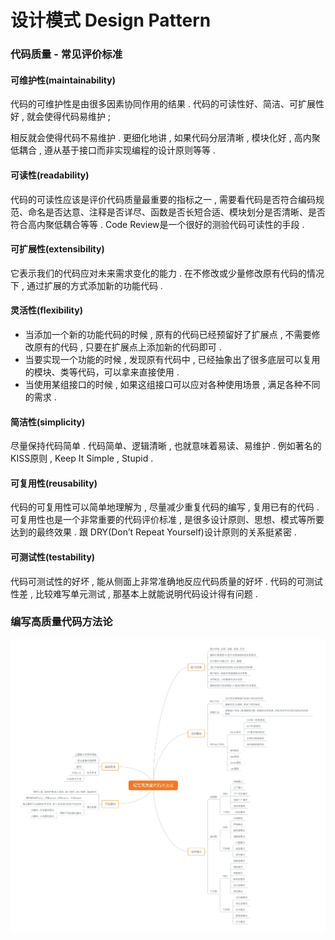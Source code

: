 # 设计模式 Design Pattern

### 代码质量 - 常见评价标准

#### 可维护性\(maintainability\)

代码的可维护性是由很多因素协同作用的结果 . 代码的可读性好、简洁、可扩展性好 , 就会使得代码易维护 ;

相反就会使得代码不易维护 . 更细化地讲 , 如果代码分层清晰 , 模块化好 , 高内聚低耦合 , 遵从基于接口而非实现编程的设计原则等等 .

#### 可读性\(readability\)

代码的可读性应该是评价代码质量最重要的指标之一 , 需要看代码是否符合编码规范、命名是否达意、注释是否详尽、函数是否长短合适、模块划分是否清晰、是否符合高内聚低耦合等等 . Code Review是一个很好的测验代码可读性的手段 .

#### 可扩展性\(extensibility\)

它表示我们的代码应对未来需求变化的能力 . 在不修改或少量修改原有代码的情况下 , 通过扩展的方式添加新的功能代码 .

#### 灵活性\(flexibility\)

* 当添加一个新的功能代码的时候 , 原有的代码已经预留好了扩展点 , 不需要修改原有的代码 , 只要在扩展点上添加新的代码即可 . 
* 当要实现一个功能的时候 , 发现原有代码中 , 已经抽象出了很多底层可以复用的模块、类等代码，可以拿来直接使用 . 
* 当使用某组接口的时候 , 如果这组接口可以应对各种使用场景 , 满足各种不同的需求 . 

#### 简洁性\(simplicity\)

尽量保持代码简单 . 代码简单、逻辑清晰 , 也就意味着易读、易维护 . 例如著名的KISS原则 , Keep It Simple , Stupid .

#### 可复用性\(reusability\)

代码的可复用性可以简单地理解为 , 尽量减少重复代码的编写 , 复用已有的代码 . 可复用性也是一个非常重要的代码评价标准 , 是很多设计原则、思想、模式等所要达到的最终效果 . 跟 DRY\(Don’t Repeat Yourself\)设计原则的关系挺紧密 .

#### 可测试性\(testability\)

代码可测试性的好坏 , 能从侧面上非常准确地反应代码质量的好坏 . 代码的可测试性差 , 比较难写单元测试 , 那基本上就能说明代码设计得有问题 .

### 编写高质量代码方法论

![](/assets/bianxiegaozhiliangdaima.png)



